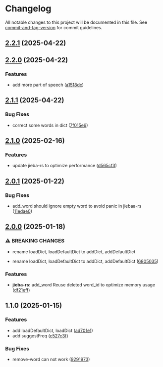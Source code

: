 # Changelog

All notable changes to this project will be documented in this file. See [commit-and-tag-version](https://github.com/absolute-version/commit-and-tag-version) for commit guidelines.

## [2.2.1](https://github.com/isdk/nlp-jieba.js/compare/v2.2.0...v2.2.1) (2025-04-22)

## [2.2.0](https://github.com/isdk/nlp-jieba.js/compare/v2.1.1...v2.2.0) (2025-04-22)


### Features

* add more part of speech ([a1518dc](https://github.com/isdk/nlp-jieba.js/commit/a1518dc30655d7fe9778eb7afd8b75f1518886ad))

## [2.1.1](https://github.com/isdk/nlp-jieba.js/compare/v2.1.0...v2.1.1) (2025-04-22)


### Bug Fixes

* correct some words in dict ([7f015e6](https://github.com/isdk/nlp-jieba.js/commit/7f015e6d6a2a1e25e62a6b021daa8690c250a1c1))

## [2.1.0](https://github.com/isdk/nlp-jieba.js/compare/v2.0.1...v2.1.0) (2025-02-16)


### Features

* update jieba-rs to optimize performance ([d565cf3](https://github.com/isdk/nlp-jieba.js/commit/d565cf3fe31dd60e0bb0f89ea1f1a8d6d6177335))

## [2.0.1](https://github.com/isdk/nlp-jieba.js/compare/v2.0.0...v2.0.1) (2025-01-22)


### Bug Fixes

* add_word should ignore empty word to avoid panic in jiebaa-rs ([11edae0](https://github.com/isdk/nlp-jieba.js/commit/11edae0a19ceb9b959b91836a2561201181a2aca))

## [2.0.0](https://github.com/isdk/nlp-jieba.js/compare/v1.1.0...v2.0.0) (2025-01-18)


### ⚠ BREAKING CHANGES

* rename loadDict, loadDefaultDict to addDict, addDefaultDict

* rename loadDict, loadDefaultDict to addDict, addDefaultDict ([6805035](https://github.com/isdk/nlp-jieba.js/commit/6805035233df1daf3b1e358825eb11ba6230aaaa))


### Features

* **jieba-rs:** add_word Reuse deleted word_id to optimize memory usage ([df21eff](https://github.com/isdk/nlp-jieba.js/commit/df21eff10ddba9f220ee1c093cd08644192f0ff6))

## 1.1.0 (2025-01-15)


### Features

* add loadDefaultDict, loadDict ([ad701e1](https://github.com/isdk/nlp-jieba.js/commit/ad701e1eaef51b304e4e079c60a2aec9481861db))
* add suggestFreq ([c527c3f](https://github.com/isdk/nlp-jieba.js/commit/c527c3f6cd8ebeb7246fd3295c1b71938305a449))


### Bug Fixes

* remove-word can not work ([9291973](https://github.com/isdk/nlp-jieba.js/commit/92919731e8f0933f595e958ca1a7f0cfeab0c728))

